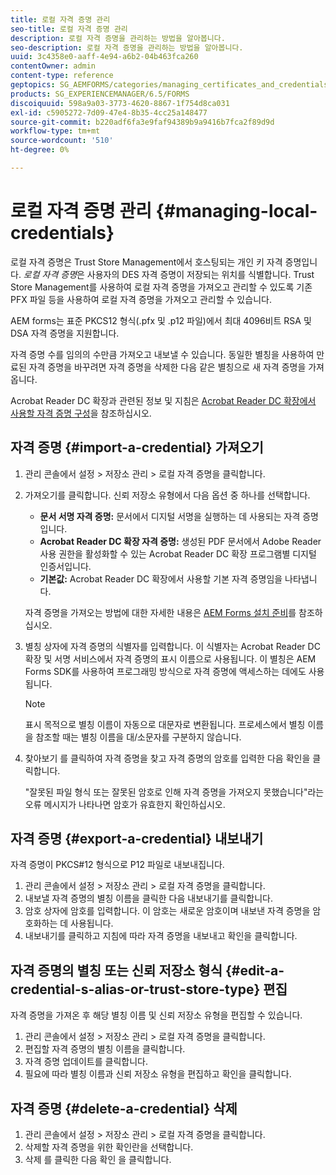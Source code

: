 ```yaml
---
title: 로컬 자격 증명 관리
seo-title: 로컬 자격 증명 관리
description: 로컬 자격 증명을 관리하는 방법을 알아봅니다.
seo-description: 로컬 자격 증명을 관리하는 방법을 알아봅니다.
uuid: 3c4358e0-aaff-4e94-a6b2-04b463fca260
contentOwner: admin
content-type: reference
geptopics: SG_AEMFORMS/categories/managing_certificates_and_credentials
products: SG_EXPERIENCEMANAGER/6.5/FORMS
discoiquuid: 598a9a03-3773-4620-8867-1f754d8ca031
exl-id: c5905272-7d09-47e4-8b35-4cc25a148477
source-git-commit: b220adf6fa3e9faf94389b9a9416b7fca2f89d9d
workflow-type: tm+mt
source-wordcount: '510'
ht-degree: 0%

---
```


# 로컬 자격 증명 관리 {#managing-local-credentials}

로컬 자격 증명은 Trust Store Management에서 호스팅되는 개인 키 자격 증명입니다. *로컬 자격 증명*&#x200B;은 사용자의 DES 자격 증명이 저장되는 위치를 식별합니다. Trust Store Management를 사용하여 로컬 자격 증명을 가져오고 관리할 수 있도록 기존 PFX 파일 등을 사용하여 로컬 자격 증명을 가져오고 관리할 수 있습니다.

AEM forms는 표준 PKCS12 형식(.pfx 및 .p12 파일)에서 최대 4096비트 RSA 및 DSA 자격 증명을 지원합니다.

자격 증명 수를 임의의 수만큼 가져오고 내보낼 수 있습니다. 동일한 별칭을 사용하여 만료된 자격 증명을 바꾸려면 자격 증명을 삭제한 다음 같은 별칭으로 새 자격 증명을 가져옵니다.

Acrobat Reader DC 확장과 관련된 정보 및 지침은 [Acrobat Reader DC 확장에서 사용할 자격 증명 구성](/help/forms/using/admin-help/configuring-credentials-acrobat-reader-dc.md#configuring-credentials-for-use-with-acrobat-reader-dc-extensions)을 참조하십시오.

## 자격 증명 {#import-a-credential} 가져오기

1. 관리 콘솔에서 설정 > 저장소 관리 > 로컬 자격 증명을 클릭합니다.
1. 가져오기를 클릭합니다. 신뢰 저장소 유형에서 다음 옵션 중 하나를 선택합니다.

   * **문서 서명 자격 증명:** 문서에서 디지털 서명을 실행하는 데 사용되는 자격 증명입니다.
   * **Acrobat Reader DC 확장 자격 증명:** 생성된 PDF 문서에서 Adobe Reader 사용 권한을 활성화할 수 있는 Acrobat Reader DC 확장 프로그램별 디지털 인증서입니다.
   * **기본값:** Acrobat Reader DC 확장에서 사용할 기본 자격 증명임을 나타냅니다.

   자격 증명을 가져오는 방법에 대한 자세한 내용은 [AEM Forms 설치 준비](https://www.adobe.com/go/learn_aemforms_prepareInstallsingle_63)를 참조하십시오.

1. 별칭 상자에 자격 증명의 식별자를 입력합니다. 이 식별자는 Acrobat Reader DC 확장 및 서명 서비스에서 자격 증명의 표시 이름으로 사용됩니다. 이 별칭은 AEM Forms SDK를 사용하여 프로그래밍 방식으로 자격 증명에 액세스하는 데에도 사용됩니다.

   >[!NOTE]
   >
   >표시 목적으로 별칭 이름이 자동으로 대문자로 변환됩니다. 프로세스에서 별칭 이름을 참조할 때는 별칭 이름을 대/소문자를 구분하지 않습니다.

1. 찾아보기 를 클릭하여 자격 증명을 찾고 자격 증명의 암호를 입력한 다음 확인을 클릭합니다.

   &quot;잘못된 파일 형식 또는 잘못된 암호로 인해 자격 증명을 가져오지 못했습니다&quot;라는 오류 메시지가 나타나면 암호가 유효한지 확인하십시오.

## 자격 증명 {#export-a-credential} 내보내기

자격 증명이 PKCS#12 형식으로 P12 파일로 내보내집니다.

1. 관리 콘솔에서 설정 > 저장소 관리 > 로컬 자격 증명을 클릭합니다.
1. 내보낼 자격 증명의 별칭 이름을 클릭한 다음 내보내기를 클릭합니다.
1. 암호 상자에 암호를 입력합니다. 이 암호는 새로운 암호이며 내보낸 자격 증명을 암호화하는 데 사용됩니다.
1. 내보내기를 클릭하고 지침에 따라 자격 증명을 내보내고 확인을 클릭합니다.

## 자격 증명의 별칭 또는 신뢰 저장소 형식 {#edit-a-credential-s-alias-or-trust-store-type} 편집

자격 증명을 가져온 후 해당 별칭 이름 및 신뢰 저장소 유형을 편집할 수 있습니다.

1. 관리 콘솔에서 설정 > 저장소 관리 > 로컬 자격 증명을 클릭합니다.
1. 편집할 자격 증명의 별칭 이름을 클릭합니다.
1. 자격 증명 업데이트를 클릭합니다.
1. 필요에 따라 별칭 이름과 신뢰 저장소 유형을 편집하고 확인을 클릭합니다.

## 자격 증명 {#delete-a-credential} 삭제

1. 관리 콘솔에서 설정 > 저장소 관리 > 로컬 자격 증명을 클릭합니다.
1. 삭제할 자격 증명을 위한 확인란을 선택합니다.
1. 삭제 를 클릭한 다음 확인 을 클릭합니다.
